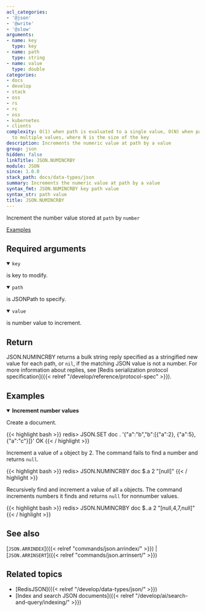 ```yaml
---
acl_categories:
- '@json'
- '@write'
- '@slow'
arguments:
- name: key
  type: key
- name: path
  type: string
- name: value
  type: double
categories:
- docs
- develop
- stack
- oss
- rs
- rc
- oss
- kubernetes
- clients
complexity: O(1) when path is evaluated to a single value, O(N) when path is evaluated
  to multiple values, where N is the size of the key
description: Increments the numeric value at path by a value
group: json
hidden: false
linkTitle: JSON.NUMINCRBY
module: JSON
since: 1.0.0
stack_path: docs/data-types/json
summary: Increments the numeric value at path by a value
syntax_fmt: JSON.NUMINCRBY key path value
syntax_str: path value
title: JSON.NUMINCRBY
---
```

Increment the number value stored at `path` by `number`

[Examples](#examples)

## Required arguments

<details open><summary><code>key</code></summary> 

is key to modify.
</details>

<details open><summary><code>path</code></summary> 

is JSONPath to specify.
</details>

<details open><summary><code>value</code></summary> 

is number value to increment. 
</details>

## Return 

JSON.NUMINCRBY returns a bulk string reply specified as a stringified new value for each path, or `nil`, if the matching JSON value is not a number. 
For more information about replies, see [Redis serialization protocol specification]({{< relref "/develop/reference/protocol-spec" >}}). 

## Examples

<details open>
<summary><b>Increment number values</b></summary>

Create a document.

{{< highlight bash >}}
redis> JSON.SET doc . '{"a":"b","b":[{"a":2}, {"a":5}, {"a":"c"}]}'
OK
{{< / highlight >}}

Increment a value of `a` object by 2. The command fails to find a number and returns `null`.

{{< highlight bash >}}
redis> JSON.NUMINCRBY doc $.a 2
"[null]"
{{< / highlight >}}

Recursively find and increment a value of all `a` objects. The command increments numbers it finds and returns `null` for nonnumber values.

{{< highlight bash >}}
redis> JSON.NUMINCRBY doc $..a 2
"[null,4,7,null]"
{{< / highlight >}}

</details>

## See also

[`JSON.ARRINDEX`]({{< relref "commands/json.arrindex/" >}}) | [`JSON.ARRINSERT`]({{< relref "commands/json.arrinsert/" >}}) 

## Related topics

* [RedisJSON]({{< relref "/develop/data-types/json/" >}})
* [Index and search JSON documents]({{< relref "/develop/ai/search-and-query/indexing/" >}})
